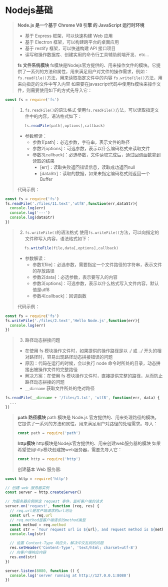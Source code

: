 # Nodejs基础
> **Node.js 是一个基于 Chrome V8 引擎 的 JavaScript 运行时环境**
> - 基于 Express 框架，可以快速构建 Web 应用
> - 基于 Electron 框架，可以构建跨平台的桌面应用
> - 基于 restify 框架，可以快速构建 API 接口项目
> - 读写和操作数据库、创建实用的命令行工具辅助前端开发、etc…
> 
> **fs 文件系统模块**
> fs模块是Nodejs官方提供的、用来操作文件的模块。它提供了一系列的方法和属性，用来满足用户对文件的操作需求，例如：
> `fs.readFile()`方法，用来读取指定文件中的内容
> `fs.writeFile()`方法，用来向指定的文件中写入内容
> 如果要在javascript代码中使用fs模块来操作文件，则需要使用如下的方式先导入它：
```javascript
const fs = require('fs')
```
> 1. `fs.readFile()`的语法格式
> 使用`fs.readFile()`方法，可以读取指定文件中的内容，语法格式如下：
> ```javascript
>    fs.readFile(path[,options],callback)
> ```
>   - 参数解读：
>       - 参数1[path]：必选参数，字符串，表示文件的路径
>       - 参数2[options]：可选参数，表示以什么编码格式来读取文件
>       - 参数3[callback]：必选参数，文件读取完成后，通过回调函数拿到读取的结果
>           - [err]：读取失败返回错误信息，读取成功返回null
>           - [dataStr]：读取的数据，如果未指定编码格式则返回一个 Buffer
> 
> 代码示例：
 ```javascript
 const fs = require('fs')
 fs.readFile('./files/11.text','utf8',function(err,dataStr){
   console.log(err)
   console.log('---')
   console.log(dataStr)
 })
 ```
> 2. `fs.writeFile()`的语法格式
> 使用`fs.writeFile()`方法，可以向指定的文件种写入内容，语法格式如下：
> ```javascript
>    fs.writeFile(file,data[,options],callback)
> ```
> 
>   - 参数解读：
>       - 参数1[file]：必选参数，需要指定一个文件路径的字符串，表示文件的存放路径
>       - 参数2[data]：必选参数，表示要写入的内容
>       - 参数3[options]：可选参数，表示以什么格式写入文件内容，默认值是utf8
>       - 参数4[callback]：回调函数
>
> 代码示例：
 ```javascript
 const fs = require('fs')
 fs.writeFile('./files/2.text','Hello Node.js',function(err){
   console.log(err)
 })
 ```
> 3. 路径动态拼接问题
> - 在使用 fs 模块操作文件时，如果提供的操作路径是以 ./ 或 ../ 开头的相对路径时，容易出现路径动态拼接错误的问题
> - 原因：代码在运行的时候，会以执行 node 命令时所处的目录，动态拼接出被操作文件的完整路径
> - 解决方案：在使用 fs 模块操作文件时，直接提供完整的路径，从而防止路径动态拼接的问题
> - `__dirname` 获取文件所处的绝对路径
```javascript
fs.readFile(__dirname + '/files/1.txt', 'utf8', function(err, data) {
  ...
})
```
> **path 路径模块**
> path 模块是 Node.js 官方提供的、用来处理路径的模块。它提供了一系列的方法和属性，用来满足用户对路径的处理需求。导入：
> ```javascript
> const path = require('path')
> ```
> **http模块**
> http模块是Nodejs官方提供的、用来创建web服务器的模块
> 如果希望使用http模块创建按web服务器，需要先导入它：
> ```javascript
> const http = require('http')
> ```
> 创建基本 Web 服务器:
```javascript
const http = require('http')

// 创建 web 服务器实例
const server = http.createServer()

// 为服务器实例绑定 request 事件，监听客户端的请求
server.on('request', function (req, res) {
  // req.url是客户端请求的url地址
  const url = req.url
  // req.method是客户端请求的method类型
  const method = req.method
  const str = `Your request url is ${url}, and request method is ${method}`
  console.log(str)

  // 设置 Content-Type 响应头，解决中文乱码的问题
  res.setHeader('Content-Type', 'text/html; charset=utf-8')
  // 向客户端响应内容
  res.end(str)
})

server.listen(8080, function () {
  console.log('server running at http://127.0.0.1:8080')
})
```